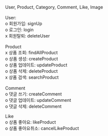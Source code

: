User, Product, Category, Comment, Like, Image<br>
<br>
User:<br>
o 회원가입: signUp<br>
o 로그인: login<br>
x 회원탈퇴: deleteUser<br>
<br>
Product<br>
x 상품 조회: findAllProduct <br>
o 상품 생성: createProduct <br>
o 상품 업데이트: updateProduct <br>
o 상품 삭제: deleteProduct <br>
x 상품 검색: searchProduct <br>
<br>
Comment<br>
o 댓글 쓰기: createComment <br>
o 댓글 업데이트: updateComment <br>
o 댓글 삭제: deleteComment <br>

Like<br>
o 상품 좋아요: likeProduct <br>
o 상품 좋아요취소: cancelLikeProduct <br>


